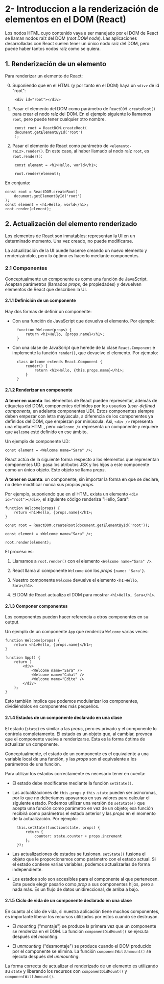 # 2- Introduccion a la renderización de elementos en el DOM (React)

Los nodos HTML cuyo contenido vaya a ser manejado por el DOM de React se llaman nodos raíz del DOM (*root DOM node*). Las aplicaciones desarrolladas con React suelen tener un único nodo raíz del DOM, pero puede haber tantos nodos raíz como se quiera.

## 1. Renderización de un elemento

Para renderizar un elemento de React:

0. Suponiendo que en el HTML (y por tanto en el DOM) haya un `<div>` de id "root":  

        <div id="root"></div>

1. Pasar el elemento del DOM como parámetro de `ReactDOM.createRoot()` para crear el nodo raíz del DOM. En el ejemplo siguiente lo llamamos `root`, pero puede tener cualquier otro nombre.

        const root = ReactDOM.createRoot(
        document.getElementById('root')
        );

2. Pasar el elemento de React como parámetro de `<elemento-raiz>.render()`. En este caso, al haber llamado al nodo raíz `root`, es `root.render()`:

        const element = <h1>Hello, world</h1>;

        root.render(element);

En conjunto:

    const root = ReactDOM.createRoot(
        document.getElementById('root')
    );
    const element = <h1>Hello, world</h1>;
    root.render(element);


## 2. Actualización del elemento renderizado
Los elementos de React son inmutables: representan la UI en un determinado momento. Una vez creado, no puede modificarse.

La actualización de la UI puede hacerse creando un nuevo elemento y renderizándolo, pero lo óptimo es hacerlo mediante componentes.

### 2.1 Componentes
Conceptualmente un componente es como una función de JavaScript. Aceptan parámetros (llamados *props*, de propiedades) y devuelven elementos de React que describen la UI.

#### 2.1.1 Definición de un componente
Hay dos formas de definir un componente:

- Con una función de JavaScript que devuelva el elemento. Por ejemplo:

        function Welcome(props) {
            return <h1>Hello, {props.name}</h1>;
        }

- Con una clase de JavaScript que herede de la clase `React.Component` e implemente la función `render()`, que devuelve el elemento. Por ejemplo:

        class Welcome extends React.Component {
            render() {
                return <h1>Hello, {this.props.name}</h1>;
            }
        }


#### 2.1.2 Renderizar un componente
**A tener en cuenta**: los elementos de React pueden representar, además de etiquetas del DOM, componentes definidos por los usuarios (*user-defined components*, en adelante componentes UD). Estos componentes siempre deben empezar con letra mayúscula, a diferencia de los componentes ya definidos del DOM, que empiezan por minúscula. Así, `<div />` representa una etiqueta HTML, pero `<Welcome />` representa un componente y requiere que `Welcome` esté definido en ese ámbito.

Un ejemplo de componente UD:

    const element = <Welcome name="Sara" />;

React actúa de la siguiente forma respecto a los elementos que representan componentes UD: pasa los atributos JSX y los hijos a este componente como un único objeto. Este objeto se llama *props*.

**A tener en cuenta:** un componente, sin importar la forma en que se declare, no debe modificar nunca sus propias *props*.

Por ejemplo, suponiendo que en el HTML exista un elemento `<div id="root"></div>`, el siguiente código renderiza "Hello, Sara":

    function Welcome(props) {
        return <h1>Hello, {props.name}</h1>;
    }

    const root = ReactDOM.createRoot(document.getElementById('root'));
    
    const element = <Welcome name="Sara" />;
    
    root.render(element);

El proceso es:

1. Llamamos a `root.render()` con el elemento `<Welcome name="Sara" />`.

2. React llama al componente `Welcome` con los *props* `{name: 'Sara'}`.

3. Nuestro componente `Welcome` devuelve el elemento `<h1>Hello, Sara</h1>`.

4. El DOM de React actualiza el DOM para mostrar `<h1>Hello, Sara</h1>`.


#### 2.1.3 Componer componentes
Los componentes pueden hacer referencia a otros componentes en su output. 

Un ejemplo de un componente `App` que renderiza `Welcome` varias veces:

    function Welcome(props) {
        return <h1>Hello, {props.name}</h1>;
    }

    function App() {
        return (
            <div>
                <Welcome name="Sara" />
                <Welcome name="Cahal" />
                <Welcome name="Edite" />
            </div>
        );
    }

Esto también implica que podemos modularizar los componentes, dividiéndolos en componentes más pequeños.

#### 2.1.4 Estados de un componente declarado en una clase
El estado (`state`) es similar a las *props*, pero es privado y el componente lo controla completamente. El estado es un objeto que, al cambiar, provoca que el componente vuelva a renderizarse. Esta es la forma óptima de actualizar un componente.

Conceptualmente, el estado de un componente es el equivalente a una variable local de una función, y las *props* son el equivalente a los parámetros de una función.

Para utilizar los estados correctamente es necesario tener en cuenta:

- El estado debe modificarse mediante la función `setState()`.

- Las actualizaciones de `this.props` y `this.state` pueden ser asíncronas, por lo que no deberíamos apoyarnos en sus valores para calcular el siguiente estado. Podemos utilizar una versión de `setState()` que acepta una función como parámetro en vez de un objeto; esa función recibirá como parámetros el estado anterior y las *props* en el momento de la actualización. Por ejemplo:

        this.setState(function(state, props) {
            return {
                counter: state.counter + props.increment
            };
        });

- Las actualizaciones de estados se fusionan. `setState()` fusiona el objeto que le proporcionamos como parámetro con el estado actual. Si el estado contiene varias variables, podemos actualizarlas de forma independiente.

- Los estados solo son accesibles para el componente al que pertenecen. Este puede elegir pasarlo como *prop* a sus componentes hijos, pero a nada más. Es un flujo de datos unidireccional, de arriba a bajo.


#### 2.1.5 Ciclo de vida de un componente declarado en una clase

En cuanto al ciclo de vida, si nuestra aplicación tiene muchos componentes, es importante liberar los recursos utilizados por estos cuando se destruyan. 

- El *mounting* ("montaje") se produce la primera vez que un componente se renderiza en el DOM. La función `componentDidMount()` se ejecuta después del *mounting*. 

- El *unmounting* ("desmontaje") se produce cuando el DOM producido por el componente se elimina. La función `componentWillUnmount()` se ejecuta después del *unmounting*.

La forma correcta de actualizar el renderizado de un elemento es utilizando su `state` y liberando los recursos con `componentDidMount()` y `componentWillUnmount()`.